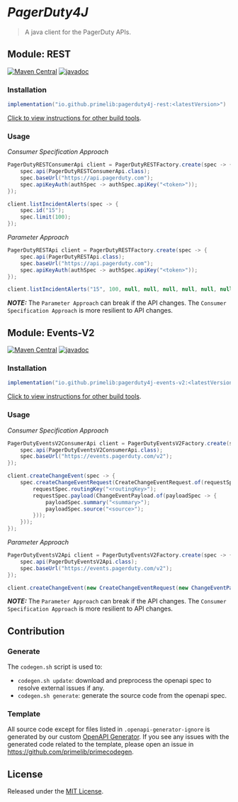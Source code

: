 # *PagerDuty4J*

> A java client for the PagerDuty APIs.

## Module: REST

[![Maven Central](https://img.shields.io/maven-central/v/io.github.primelib/pagerduty4j-rest)](https://central.sonatype.com/artifact/io.github.primelib/pagerduty4j-rest)
[![javadoc](https://javadoc.io/badge2/io.github.primelib/pagerduty4j-rest/javadoc.svg)](https://javadoc.io/doc/io.github.primelib/pagerduty4j-rest)

### Installation

```gradle
implementation("io.github.primelib:pagerduty4j-rest:<latestVersion>")
```

[Click to view instructions for other build tools](https://central.sonatype.com/artifact/io.github.primelib/pagerduty4j-rest).

### Usage

*Consumer Specification Approach*

```java
PagerDutyRESTConsumerApi client = PagerDutyRESTFactory.create(spec -> {
    spec.api(PagerDutyRESTConsumerApi.class);
    spec.baseUrl("https://api.pagerduty.com");
    spec.apiKeyAuth(authSpec -> authSpec.apiKey("<token>"));
});

client.listIncidentAlerts(spec -> {
    spec.id("15");
    spec.limit(100);
});
```

*Parameter Approach*

```java
PagerDutyRESTApi client = PagerDutyRESTFactory.create(spec -> {
    spec.api(PagerDutyRESTApi.class);
    spec.baseUrl("https://api.pagerduty.com");
    spec.apiKeyAuth(authSpec -> authSpec.apiKey("<token>"));
});

client.listIncidentAlerts("15", 100, null, null, null, null, null, null);
```

**_NOTE:_** The `Parameter Approach` can break if the API changes. The `Consumer Specification Approach` is more resilient to API changes.

## Module: Events-V2

[![Maven Central](https://img.shields.io/maven-central/v/io.github.primelib/pagerduty4j-events-v2)](https://central.sonatype.com/artifact/io.github.primelib/pagerduty4j-events-v2)
[![javadoc](https://javadoc.io/badge2/io.github.primelib/pagerduty4j-events-v2/javadoc.svg)](https://javadoc.io/doc/io.github.primelib/pagerduty4j-events-v2)


### Installation

```gradle
implementation("io.github.primelib:pagerduty4j-events-v2:<latestVersion>")
```

[Click to view instructions for other build tools](https://central.sonatype.com/artifact/io.github.primelib/pagerduty4j-events-v2).

### Usage

*Consumer Specification Approach*

```java
PagerDutyEventsV2ConsumerApi client = PagerDutyEventsV2Factory.create(spec -> {
    spec.api(PagerDutyEventsV2ConsumerApi.class);
    spec.baseUrl("https://events.pagerduty.com/v2");
});

client.createChangeEvent(spec -> {
    spec.createChangeEventRequest(CreateChangeEventRequest.of(requestSpec -> {
        requestSpec.routingKey("<routingKey>");
        requestSpec.payload(ChangeEventPayload.of(payloadSpec -> {
            payloadSpec.summary("<summary>");
            payloadSpec.source("<source>");
        }));
    }));
});
```

*Parameter Approach*

```java
PagerDutyEventsV2Api client = PagerDutyEventsV2Factory.create(spec -> {
    spec.api(PagerDutyEventsV2Api.class);
    spec.baseUrl("https://events.pagerduty.com/v2");
});

client.createChangeEvent(new CreateChangeEventRequest(new ChangeEventPayload("<summary>", null, "<source>", null), "<routingKey>", null, null));
```

**_NOTE:_** The `Parameter Approach` can break if the API changes. The `Consumer Specification Approach` is more resilient to API changes.

## Contribution

### Generate

The `codegen.sh` script is used to:

- `codegen.sh update`: download and preprocess the openapi spec to resolve external issues if any.
- `codegen.sh generate`: generate the source code from the openapi spec.

### Template

All source code except for files listed in `.openapi-generator-ignore` is generated by our custom [OpenAPI Generator](https://github.com/primelib/primecodegen).
If you see any issues with the generated code related to the template, please open an issue in https://github.com/primelib/primecodegen.

## License

Released under the [MIT License](./LICENSE).
